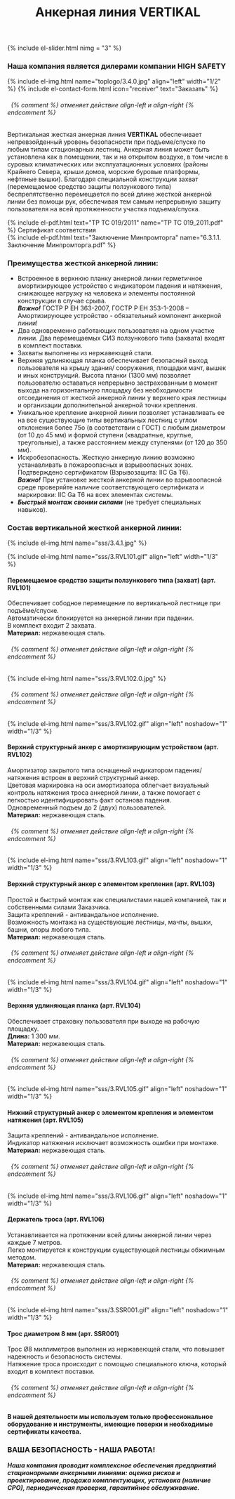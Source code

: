 ﻿---
title: Анкерная линия VERTIKAL
cat: 3
sortid: 3.4
submenu: true
permalink: /анкерная-линия-VERTIKAL
---

{% include el-slider.html  nimg = "3" %} 

### Наша компания является дилерами компании **HIGH SAFETY**
{% include el-img.html name="toplogo/3.4.0.jpg" align="left" width="1/2" %}
{% include el-contact-form.html icon="receiver" text="Заказать" %}
###### &nbsp; {% comment %} отменяет действие align-left и align-right {% endcomment %}

Вертикальная жесткая анкерная линия **VERTIKAL** обеспечивает непревзойденный уровень безопасности при подъеме/спуске по любым типам стационарных лестниц.
Анкерная линия может быть установлена как в помещении, так и на открытом воздухе, в том числе в суровых климатических или эксплуатационных условиях (районы Крайнего Севера, крыши домов, морские буровые платформы, нефтяные вышки).
Благодаря специальной конструкции захват (перемещаемое средство защиты ползункового типа) беспрепятственно перемещается по всей длине жесткой анкерной линии без помощи рук, обеспечивая тем самым непрерывную защиту пользователя на всей протяженности участка подъема/спуска.

{% include el-pdf.html text="TP TC 019/2011" name="TP TC 019_2011.pdf" %} Сертификат соответствия   
{% include el-pdf.html text="Заключение Минпромторга" name="6.3.1.1. Заключение Минпромторга.pdf" %}
 
### **Преимущества жесткой анкерной линии:**
-	Встроенное в верхнюю планку анкерной линии герметичное амортизирующее устройство с индикатором падения и натяжения, снижающее нагрузку на человека и элементы постоянной конструкции в случае срыва.  
***Важно!*** ГОСТР Р ЕН  363-2007, ГОСТР Р ЕН 353-1-2008 – Амортизирующее устройство - обязательный компонент анкерной линии!  
-	Два одновременно работающих пользователя на одном участке линии. Два перемещаемых СИЗ ползункового типа (захвата) входят в комплект поставки.  
-	Захваты выполнены из нержавеющей стали.  
-	Верхняя удлиняющая планка обеспечивает безопасный выход пользователя на крышу здания/ сооружения, площадки мачт, вышек и иных конструкций. Высота планки (1300 мм) позволяет пользователю оставаться непрерывно застрахованным в момент выхода на горизонтальную площадку без необходимости отсоединения от жесткой анкерной линии у верхнего края лестницы и организации дополнительной анкерной точки крепления.  
-	Уникальное крепление анкерной линии позволяет устанавливать ее на все существующие типы вертикальных лестниц с углом отклонения более 75о (в соответствии с ГОСТ) с любым диаметром (от 10 до 45 мм) и формой ступени (квадратные, круглые, треугольные), а также расстоянием между ступенями (от 120 до 350 мм).  
-	Искробезопасность. Жесткую анкерную линию возможно устанавливать в пожароопасных и взрывоопасных зонах. Подтверждено сертификатом (Взрывозащита: IIC Ga T6).  
***Важно!*** При установке жесткой анкерной линии во взрывоопасной среде проверяйте наличие соответствующего сертификата и маркировки: IIC Ga T6 на всех элементах системы.   
-	***Быстрый монтаж своими силами*** (не требует специальных навыков).
 
 
### **Состав вертикальной жесткой анкерной линии:**
{% include el-img.html name="sss/3.4.1.jpg"  %}

{% include el-img.html name="sss/3.RVL101.gif" align="left" width="1/3" %}
#### **Перемещаемое средство защиты ползункового типа (захват)** (арт. RVL101)
Обеспечивает сободное перемещение по вертикальной лестнице при подъёме/спуске.   
Автоматически блокируется на анкерной линии при падении.  
В комплект входит 2 захвата.    
**Материал:** нержавеющая сталь.  
###### &nbsp; {% comment %} отменяет действие align-left и align-right {% endcomment %}

{% include el-img.html name="sss/3.RVL102.0.jpg"  %}
###### &nbsp; {% comment %} отменяет действие align-left и align-right {% endcomment %}
{% include el-img.html name="sss/3.RVL102.gif" align="left" noshadow="1" width="1/3" %}
#### **Верхний структурный анкер с амортизирующим устройством** (арт. RVL102)
Амортизатор закрытого типа оснащеный индикатором падения/натяжения встроен в верхний структурный анкер.   
Цветовая маркировка на оси амортизатора облегчает визуальный контроль натяжения троса анкерной линии, а также помогает с легкостью идентифицировать факт останова падения.   
Одновременный подъем до 2 (двух) пользователей.    
**Материал:** нержавеющая сталь.    
###### &nbsp; {% comment %} отменяет действие align-left и align-right {% endcomment %}
 
{% include el-img.html name="sss/3.RVL103.gif" align="left" noshadow="1" width="1/3" %} 
#### **Верхний структурный анкер с элементом крепления** (арт. RVL103)
Простой и быстрый монтаж как специалистами нашей компанией, так и собственными силами Заказчика.     
Защита креплений - антивандальное исполнение.    
Возможность монтажа на существующие лестницы, мачты, вышки, башни, опоры любого типа.    
**Материал:** нержавеющая сталь. 
###### &nbsp; {% comment %} отменяет действие align-left и align-right {% endcomment %}

{% include el-img.html name="sss/3.RVL104.gif" align="left" noshadow="1" width="1/3" %}
#### **Верхняя удлиняющая планка** (арт. RVL104)
Обеспечивает страховку пользователя  при выходе на рабочую площадку.    
**Длина:** 1 300 мм.  
**Материал:** нержавеющая сталь. 
###### &nbsp; {% comment %} отменяет действие align-left и align-right {% endcomment %}

{% include el-img.html name="sss/3.RVL105.gif" align="left" noshadow="1" width="1/3" %}
#### **Нижний структурный анкер с элементом крепления и элементом натяжения** (арт. RVL105)
Защита креплений - антивандальное исполнение.    
Индикатор натяжения исключает возможность ошибки при монтаже.    
**Материал:** нержавеющая сталь. 
###### &nbsp; {% comment %} отменяет действие align-left и align-right {% endcomment %}

{% include el-img.html name="sss/3.RVL106.gif" align="left" noshadow="1" width="1/3" %}
#### **Держатель троса** (арт. RVL106)
Устанавливается на протяжении всей длины анкерной линии через каждые 7 метров.   
Легко монтируется к конструкции существующей лестницы обжимным методом.     
**Материал:** нержавеющая сталь.
###### &nbsp; {% comment %} отменяет действие align-left и align-right {% endcomment %}

{% include el-img.html name="sss/3.SSR001.gif" align="left" noshadow="1" width="1/3" %}
#### **Трос диаметром 8 мм** (арт. SSR001)
Трос Ø8 миллиметров выполнен из нержавеющей стали, что повышает надежность и безопасность системы.   
Натяжение троса происходит с помощью специального ключа, который входит в комплект поставки.  
###### &nbsp; {% comment %} отменяет действие align-left и align-right {% endcomment %}
 
#### В нашей деятельности мы используем только профессиональное оборудование и инструменты, имеющие поверки и необходимые сертификаты качества.


### ВАША БЕЗОПАСНОСТЬ - НАША РАБОТА!

***Наша компания проводит комплексное обеспечения предприятий стационарными анкерными линиями: оценка рисков и проектирование, продажа комплектующих, установка (наличие СРО), периодическая проверка, гарантийное обслуживание.***

